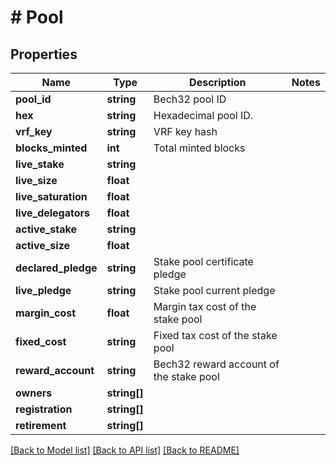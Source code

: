 # # Pool

## Properties

Name | Type | Description | Notes
------------ | ------------- | ------------- | -------------
**pool_id** | **string** | Bech32 pool ID |
**hex** | **string** | Hexadecimal pool ID. |
**vrf_key** | **string** | VRF key hash |
**blocks_minted** | **int** | Total minted blocks |
**live_stake** | **string** |  |
**live_size** | **float** |  |
**live_saturation** | **float** |  |
**live_delegators** | **float** |  |
**active_stake** | **string** |  |
**active_size** | **float** |  |
**declared_pledge** | **string** | Stake pool certificate pledge |
**live_pledge** | **string** | Stake pool current pledge |
**margin_cost** | **float** | Margin tax cost of the stake pool |
**fixed_cost** | **string** | Fixed tax cost of the stake pool |
**reward_account** | **string** | Bech32 reward account of the stake pool |
**owners** | **string[]** |  |
**registration** | **string[]** |  |
**retirement** | **string[]** |  |

[[Back to Model list]](../../README.md#models) [[Back to API list]](../../README.md#endpoints) [[Back to README]](../../README.md)
